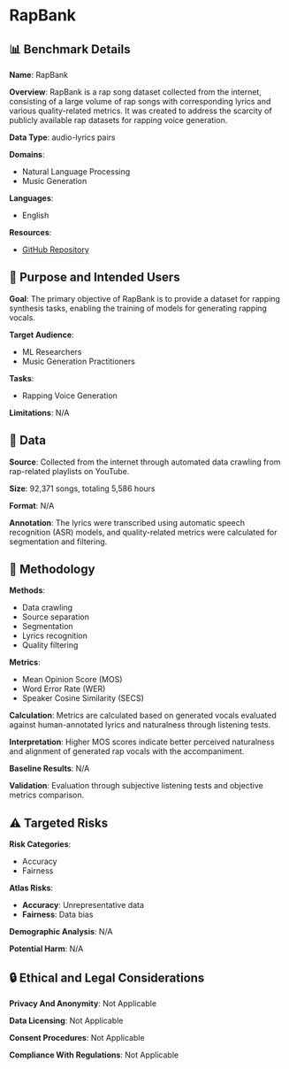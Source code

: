 # RapBank

## 📊 Benchmark Details

**Name**: RapBank

**Overview**: RapBank is a rap song dataset collected from the internet, consisting of a large volume of rap songs with corresponding lyrics and various quality-related metrics. It was created to address the scarcity of publicly available rap datasets for rapping voice generation.

**Data Type**: audio-lyrics pairs

**Domains**:
- Natural Language Processing
- Music Generation

**Languages**:
- English

**Resources**:
- [GitHub Repository](https://github.com/NZqian/RapBank)

## 🎯 Purpose and Intended Users

**Goal**: The primary objective of RapBank is to provide a dataset for rapping synthesis tasks, enabling the training of models for generating rapping vocals.

**Target Audience**:
- ML Researchers
- Music Generation Practitioners

**Tasks**:
- Rapping Voice Generation

**Limitations**: N/A

## 💾 Data

**Source**: Collected from the internet through automated data crawling from rap-related playlists on YouTube.

**Size**: 92,371 songs, totaling 5,586 hours

**Format**: N/A

**Annotation**: The lyrics were transcribed using automatic speech recognition (ASR) models, and quality-related metrics were calculated for segmentation and filtering.

## 🔬 Methodology

**Methods**:
- Data crawling
- Source separation
- Segmentation
- Lyrics recognition
- Quality filtering

**Metrics**:
- Mean Opinion Score (MOS)
- Word Error Rate (WER)
- Speaker Cosine Similarity (SECS)

**Calculation**: Metrics are calculated based on generated vocals evaluated against human-annotated lyrics and naturalness through listening tests.

**Interpretation**: Higher MOS scores indicate better perceived naturalness and alignment of generated rap vocals with the accompaniment.

**Baseline Results**: N/A

**Validation**: Evaluation through subjective listening tests and objective metrics comparison.

## ⚠️ Targeted Risks

**Risk Categories**:
- Accuracy
- Fairness

**Atlas Risks**:
- **Accuracy**: Unrepresentative data
- **Fairness**: Data bias

**Demographic Analysis**: N/A

**Potential Harm**: N/A

## 🔒 Ethical and Legal Considerations

**Privacy And Anonymity**: Not Applicable

**Data Licensing**: Not Applicable

**Consent Procedures**: Not Applicable

**Compliance With Regulations**: Not Applicable
